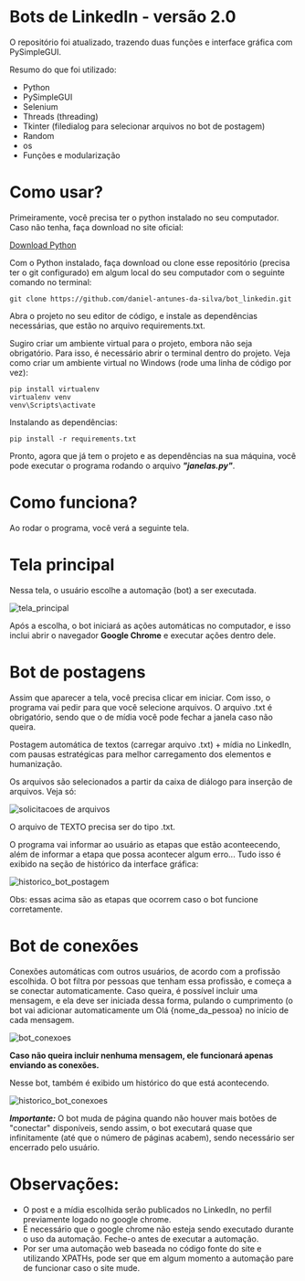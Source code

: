 # Bots de LinkedIn - versão 2.0 

O repositório foi atualizado, trazendo duas funções e interface gráfica com PySimpleGUI.

Resumo do que foi utilizado:
- Python
- PySimpleGUI
- Selenium
- Threads (threading)
- Tkinter (filedialog para selecionar arquivos no bot de postagem)
- Random
- os
- Funções e modularização

# Como usar?

Primeiramente, você precisa ter o python instalado no seu computador. Caso não tenha, faça download no site oficial:

[Download Python](https://www.python.org/downloads/)


Com o Python instalado, faça download ou clone esse repositório (precisa ter o git configurado) em algum local do seu computador com o seguinte comando no terminal:

```
git clone https://github.com/daniel-antunes-da-silva/bot_linkedin.git
```

Abra o projeto no seu editor de código, e instale as dependências necessárias, que estão no arquivo requirements.txt.

Sugiro criar um ambiente virtual para o projeto, embora não seja obrigatório. Para isso, é necessário abrir o terminal dentro do projeto. Veja como criar um ambiente virtual no Windows (rode uma linha de código por vez):

```
pip install virtualenv
virtualenv venv
venv\Scripts\activate
```

Instalando as dependências:

```
pip install -r requirements.txt
```

Pronto, agora que já tem o projeto e as dependências na sua máquina, você pode executar o programa rodando o arquivo _**"janelas.py"**_.

# Como funciona?

Ao rodar o programa, você verá a seguinte tela.


# Tela principal

Nessa tela, o usuário escolhe a automação (bot) a ser executada.

![tela_principal](https://github.com/daniel-antunes-da-silva/bot_linkedin/assets/132831685/ab114cbe-29b3-48f4-8c3c-c070a533408c)

Após a escolha, o bot iniciará as ações automáticas no computador, e isso inclui abrir o navegador **Google Chrome** e executar ações dentro dele.


# Bot de postagens

Assim que aparecer a tela, você precisa clicar em iniciar. Com isso, o programa vai pedir para que você selecione arquivos. O arquivo .txt é obrigatório, sendo que o de mídia você pode fechar a janela caso não queira.


Postagem automática de textos (carregar arquivo .txt) + mídia no LinkedIn, com pausas estratégicas para melhor carregamento dos elementos e humanização.

Os arquivos são selecionados a partir da caixa de diálogo para inserção de arquivos. Veja só:

![solicitacoes de arquivos](https://github.com/daniel-antunes-da-silva/bot_linkedin/assets/132831685/f5d16159-3ea6-4dd0-bdf7-ec67883f0d08)

O arquivo de TEXTO precisa ser do tipo .txt.

O programa vai informar ao usuário as etapas que estão aconteecendo, além de informar a etapa que possa acontecer algum erro... Tudo isso é exibido na seção de histórico da interface gráfica:

![historico_bot_postagem](https://github.com/daniel-antunes-da-silva/bot_linkedin/assets/132831685/abc2d7ce-6613-4635-9c55-d66de1c9f7b8)

Obs: essas acima são as etapas que ocorrem caso o bot funcione corretamente.



# Bot de conexões

Conexões automáticas com outros usuários, de acordo com a profissão escolhida. O bot filtra por pessoas que tenham essa profissão, e começa a se conectar automaticamente.
Caso queira, é possível incluir uma mensagem, e ela deve ser iniciada dessa forma, pulando o cumprimento (o bot vai adicionar automaticamente um Olá {nome_da_pessoa} no início de cada mensagem.

![bot_conexoes](https://github.com/daniel-antunes-da-silva/bot_linkedin/assets/132831685/130a8bee-7c34-43f6-9038-c99f33775f03)

**Caso não queira incluir nenhuma mensagem, ele funcionará apenas enviando as conexões.**

Nesse bot, também é exibido um histórico do que está acontecendo.

![historico_bot_conexoes](https://github.com/daniel-antunes-da-silva/bot_linkedin/assets/132831685/0beb528f-6a9a-4bd9-83a7-9a08f64624b4)


**_Importante:_**
O bot muda de página quando não houver mais botões de "conectar" disponíveis, sendo assim, o bot executará quase que infinitamente (até que o número de páginas acabem), sendo necessário ser encerrado pelo usuário.



# Observações:
* O post e a mídia escolhida serão publicados no LinkedIn, no perfil previamente logado no google chrome.
* É necessário que o google chrome não esteja sendo executado durante o uso da automação. Feche-o antes de executar a automação.
* Por ser uma automação web baseada no código fonte do site e utilizando XPATHs, pode ser que em algum momento a automação pare de funcionar caso o site mude.
